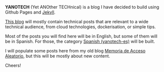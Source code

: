 **YANOTECH** (Yet ANOther TECHnical) is a blog I have decided to build using Github Pages and [Jekyll][jekyllrb].

[This blog][yanotech] will mostly contain technical posts that are relevant to a wide technical audience, from cloud technologies, dockerisation, or simple tips.

Most of the posts you will find here will be in English, but some of them will be in Spanish. For those, the category [Spanish (yanotech-es)][yanotech-es] will be built.

I will populate some posts here from my old blog [Memoria de Acceso Aleatorio][ram-blog], but this will be mostly about new content.

Cheers!

[jekyllrb]:      https://jekyllrb.com/
[yanotech]: https://juandesant.github.io/YANOTECH/  "Yet ANOther TECHnical blog URL"
[yanotech-es]: https://juandesant.github.io/YANOTECH/
[ram-blog]:    https://juandesant.wordpress.com/

